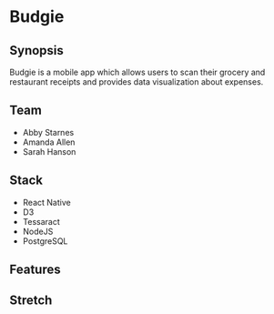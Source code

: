 # Budgie

## Synopsis

Budgie is a mobile app which allows users to scan their grocery and restaurant receipts and provides data visualization about expenses.

## Team

* Abby Starnes
* Amanda Allen
* Sarah Hanson

## Stack

* React Native
* D3
* Tessaract
* NodeJS
* PostgreSQL

## Features

## Stretch
